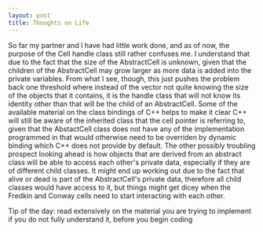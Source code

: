 ```yaml
---
layout: post
title: Thoughts on Life
---
```


So far my partner and I have had little work done, and as of now, the purpose of the Cell handle class still rather confuses me. I understand that due to the fact that the size of the AbstractCell is unknown, given that the children of the AbstractCell may grow larger as more data is added into the private variables. From what I see, though, this just pushes the problem back one threshold where instead of the vector not quite knowing the size of the objects that it contains, it is the handle class that will not know its identity other than that will be the child of an AbstractCell. Some of the available material on the class bindings of C++ helps to make it clear C++ will still be aware of the inherited class that the cell pointer is referring to, given that the AbstactCell class does not have any of the implementation programmed in that would otherwise need to be overriden by dynamic binding which C++ does not provide by default. The other possibly troubling prospect looking ahead is how objects that are derived from an abstract class will be able to access each other's private data, especially if they are of different child classes. It might end up working out due to the fact that alive or dead is part of the AbstractCell's private data, therefore all child classes would have access to it, but things might get dicey when the Fredkin and Conway cells need to start interacting with each other.

Tip of the day: read extensively on the material you are trying to implement if you do not fully understand it, before you begin coding
